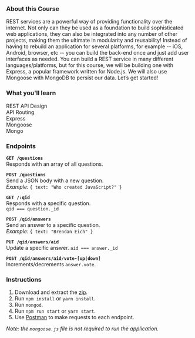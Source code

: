 ### About this Course
REST services are a powerful way of providing functionality over the internet. Not only can they be used as a foundation to build sophisticated web applications, they can also be integrated into any number of other projects, making them the ultimate in modularity and reusability! Instead of having to rebuild an application for several platforms, for example -- iOS, Android, browser, etc -- you can build the back-end once and just add user interfaces as needed. You can build a REST service in many different languages/platforms, but for this course, we will be building one with Express, a popular framework written for Node.js. We will also use Mongoose with MongoDB to persist our data. Let’s get started!  

### What you'll learn
REST API Design  
API Routing  
Express  
Mongoose  
Mongo  

### Endpoints
**`GET /questions`**  
Responds with an array of all questions.  

**`POST /questions`**  
Send a JSON body with a new question.  
*Example:* `{ text: "Who created JavaScript?" }`  

**`GET /:qid`**  
Responds with a specific question.  
`qid === question._id`  

**`POST /qid/answers`**  
Send an answer to a specific question.  
*Example:* `{ text: "Brendan Eich" }`  

**`PUT /qid/answers/aid`**  
Update a specific answer.
`aid === answer._id`  

**`POST /qid/answers/aid/vote-[up|down]`**  
Increments/decrements `answer.vote`.  

### Instructions
1. Download and extract the [zip](https://github.com/adamelliotfields/treehouse-node/raw/master/build-a-rest-api-with-express/build-a-rest-api-with-express.zip).
2. Run `npm install` or `yarn install`.
3. Run `mongod`.
4. Run `npm run start` or `yarn start`.
5. Use [Postman](https://www.getpostman.com) to make requests to each endpoint.

*Note: the `mongoose.js` file is not required to run the application.*

